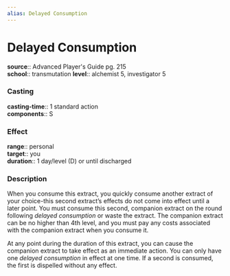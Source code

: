 ```yaml
---
alias: Delayed Consumption
---
```


# Delayed Consumption 

**source**:: Advanced Player's Guide pg. 215  
**school**:: transmutation
**level**:: alchemist 5, investigator 5

### Casting 

**casting-time**:: 1 standard action  
**components**:: S

### Effect 

**range**:: personal  
**target**:: you  
**duration**:: 1 day/level (D) or until discharged

### Description 

When you consume this extract, you quickly consume another extract of your choice-this second extract’s effects do not come into effect until a later point. You must consume this second, companion extract on the round following *delayed consumption* or waste the extract. The companion extract can be no higher than 4th level, and you must pay any costs associated with the companion extract when you consume it.  
  
At any point during the duration of this extract, you can cause the companion extract to take effect as an immediate action. You can only have one *delayed consumption* in effect at one time. If a second is consumed, the first is dispelled without any effect.
